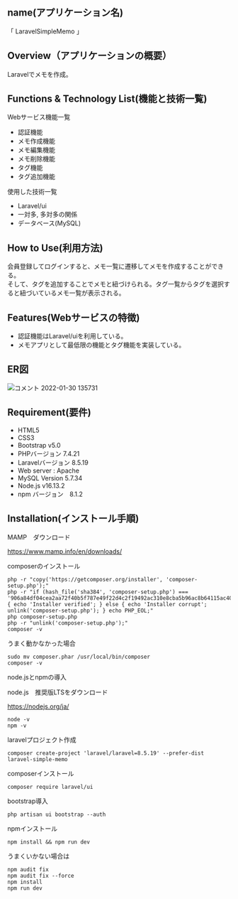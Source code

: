 ## name(アプリケーション名)

「 LaravelSimpleMemo 」

## Overview（アプリケーションの概要）
 
Laravelでメモを作成。
 
## Functions & Technology List(機能と技術一覧)

Webサービス機能一覧
* 認証機能
* メモ作成機能
* メモ編集機能
* メモ削除機能
* タグ機能
* タグ追加機能  

使用した技術一覧
* Laravel/ui
* 一対多, 多対多の関係 
* データベース(MySQL)

## How to Use(利用方法)

会員登録してログインすると、メモ一覧に遷移してメモを作成することができる。  
そして、タグを追加することでメモと紐づけられる。タグ一覧からタグを選択すると紐づいているメモ一覧が表示される。
 
## Features(Webサービスの特徴)

* 認証機能はLaravel/uiを利用している。
* メモアプリとして最低限の機能とタグ機能を実装している。

## ER図

![コメント 2022-01-30 135731](https://user-images.githubusercontent.com/93024617/151687277-3c48333a-a260-4e28-b752-72f0625468a3.png)

## Requirement(要件)

* HTML5
* CSS3
* Bootstrap v5.0
* PHPバージョン 7.4.21
* Laravelバージョン 8.5.19
* Web server : Apache
* MySQL Version 5.7.34
* Node.js v16.13.2
* npm バージョン　8.1.2
 
## Installation(インストール手順)

MAMP　ダウンロード

https://www.mamp.info/en/downloads/

composerのインストール

```
php -r "copy('https://getcomposer.org/installer', 'composer-setup.php');"
php -r "if (hash_file('sha384', 'composer-setup.php') === '906a84df04cea2aa72f40b5f787e49f22d4c2f19492ac310e8cba5b96ac8b64115ac402c8cd292b8a03482574915d1a8') { echo 'Installer verified'; } else { echo 'Installer corrupt'; unlink('composer-setup.php'); } echo PHP_EOL;"
php composer-setup.php
php -r "unlink('composer-setup.php');"
composer -v
```

うまく動かなかった場合
```
sudo mv composer.phar /usr/local/bin/composer
composer -v
```

node.jsとnpmの導入

node.js　推奨版LTSをダウンロード

https://nodejs.org/ja/

```
node -v
npm -v
```

laravelプロジェクト作成

```
composer create-project 'laravel/laravel=8.5.19' --prefer-dist laravel-simple-memo
```

composerインストール
```
composer require laravel/ui
```

bootstrap導入
```
php artisan ui bootstrap --auth
```

npmインストール
```
npm install && npm run dev
```

うまくいかない場合は

```
npm audit fix
npm audit fix --force
npm install
npm run dev
```